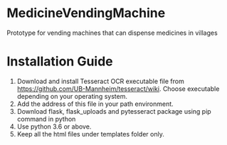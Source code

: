 # MedicineVendingMachine
Prototype for vending machines that can dispense medicines in villages

# Installation Guide
1. Download and install Tesseract OCR executable file from https://github.com/UB-Mannheim/tesseract/wiki. Choose executable depending on your operating system.
2. Add the address of this file in your path environment.
3. Download flask, flask_uploads and pytesseract package using pip command in python
4. Use python 3.6 or above.
5. Keep all the html files under templates folder only.
